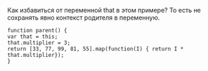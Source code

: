 Как избавиться от переменной that в этом примере? То есть не сохранять явно
контекст родителя в переменную.
```
function parent() {
var that = this;
that.multiplier = 3;
return [33, 77, 99, 81, 55].map(function(I) { return I * that.multiplier});
}
```
